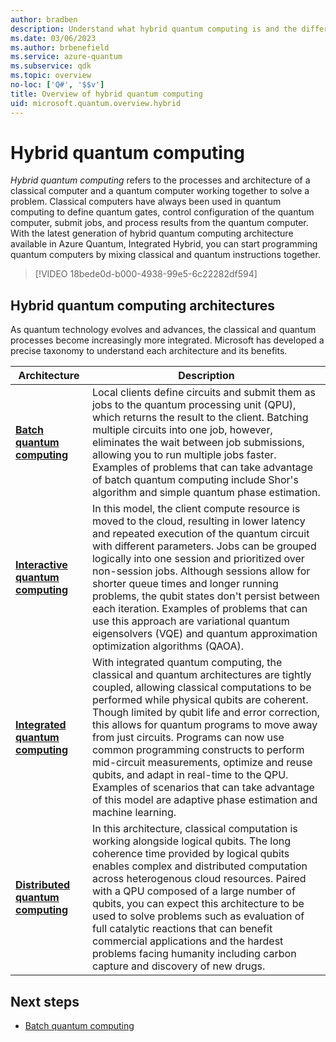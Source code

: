 ```yaml
---
author: bradben
description: Understand what hybrid quantum computing is and the different implementation types. Hybrid quantum computing 
ms.date: 03/06/2023
ms.author: brbenefield
ms.service: azure-quantum
ms.subservice: qdk
ms.topic: overview
no-loc: ['Q#', '$$v']
title: Overview of hybrid quantum computing
uid: microsoft.quantum.overview.hybrid
---
```


# Hybrid quantum computing

*Hybrid quantum computing* refers to the processes and architecture of a classical computer and a quantum computer working together to solve a problem. Classical computers have always been used in quantum computing to define quantum gates, control configuration of the quantum computer, submit jobs, and process results from the quantum computer. With the latest generation of hybrid quantum computing architecture available in Azure Quantum, Integrated Hybrid, you can start programming quantum computers by mixing classical and quantum instructions together.

> [!VIDEO 18bede0d-b000-4938-99e5-6c22282df594]

<!--
![Hybrid quantum computing models](~/media/hybrid/overview.png)
-->

## Hybrid quantum computing architectures

As quantum technology evolves and advances, the classical and quantum processes become increasingly more integrated. Microsoft has developed a precise taxonomy to understand each architecture and its benefits.

|Architecture | Description|
|---|---|
| [**Batch quantum computing**](xref:microsoft.quantum.hybrid.batch) | Local clients define circuits and submit them as jobs to the quantum processing unit (QPU), which returns the result to the client. Batching multiple circuits into one job, however, eliminates the wait between job submissions, allowing you to run multiple jobs faster. Examples of problems that can take advantage of batch quantum computing include Shor's algorithm and simple quantum phase estimation.  |
| [**Interactive quantum computing**](xref:microsoft.quantum.hybrid.interactive) | In this model, the client compute resource is moved to the cloud, resulting in lower latency and repeated execution of the quantum circuit with different parameters. Jobs can be grouped logically into one session and prioritized over non-session jobs.  Although sessions allow for shorter queue times and longer running problems, the qubit states don't persist between each iteration. Examples of problems that can use this approach are variational quantum eigensolvers (VQE) and quantum approximation optimization algorithms (QAOA).   |
| [**Integrated quantum computing**](xref:microsoft.quantum.hybrid.integrated) | With integrated quantum computing, the classical and quantum architectures are tightly coupled, allowing classical computations to be performed while physical qubits are coherent. Though limited by qubit life and error correction, this allows for quantum programs to move away from just circuits. Programs can now use common programming constructs to perform mid-circuit measurements, optimize and reuse qubits, and adapt in real-time to the QPU. Examples of scenarios that can take advantage of this model are adaptive phase estimation and machine learning.   |
| [**Distributed quantum computing**](xref:microsoft.quantum.hybrid.distributed) | In this architecture, classical computation is working alongside logical qubits. The long coherence time provided by logical qubits enables complex and distributed computation across heterogenous cloud resources. Paired with a QPU composed of a large number of qubits, you can expect this architecture to be used to solve problems such as evaluation of full catalytic reactions that can benefit commercial applications and the hardest problems facing humanity including carbon capture and discovery of new drugs.  |


## Next steps

- [Batch quantum computing](xref:microsoft.quantum.hybrid.batch)